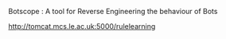 Botscope : A tool for Reverse Engineering the behaviour of Bots

http://tomcat.mcs.le.ac.uk:5000/rulelearning
